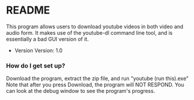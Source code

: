 # README #

This program allows users to download youtube videos in both video and audio form. It makes use of the youtube-dl command line tool, and is essentially a bad GUI version of it.

* Version
Version: 1.0

### How do I get set up? ###

Download the program, extract the zip file, and run "youtube (run this).exe"
Note that after you press Download, the program will NOT RESPOND. You can look at the debug window to see the program's progress.